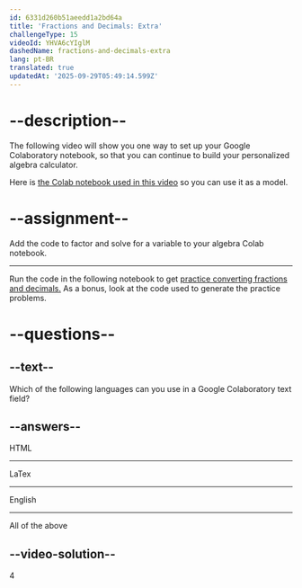 ```yaml
---
id: 6331d260b51aeedd1a2bd64a
title: 'Fractions and Decimals: Extra'
challengeType: 15
videoId: YHVA6cYIglM
dashedName: fractions-and-decimals-extra
lang: pt-BR
translated: true
updatedAt: '2025-09-29T05:49:14.599Z'
---
```


# --description--

The following video will show you one way to set up your Google Colaboratory notebook, so that you can continue to build your personalized algebra calculator.

Here is <a href="https://colab.research.google.com/drive/1a_RtRtVfeO0m2528T4V-bCXozWf3HpM7?usp=sharing" target="_blank" rel="noopener noreferrer nofollow">the Colab notebook used in this video</a> so you can use it as a model.

# --assignment--

Add the code to factor and solve for a variable to your algebra Colab notebook.

---

Run the code in the following notebook to get <a href="https://colab.research.google.com/drive/1qON4GYbMkaZJA7MYd7-RcDROOkuuBJg9?usp=sharing" target="_blank" rel="noopener noreferrer nofollow">practice converting fractions and decimals.</a> As a bonus, look at the code used to generate the practice problems.

# --questions--

## --text--

Which of the following languages can you use in a Google Colaboratory text field?

## --answers--

HTML

---

LaTex

---

English

---

All of the above

## --video-solution--

4
